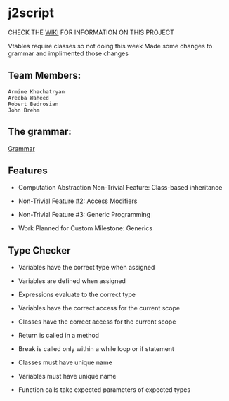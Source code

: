 # j2script
CHECK THE [WIKI](https://github.com/RobertBedrosian/j2script/wiki) FOR INFORMATION ON THIS PROJECT

Vtables require classes so not doing this week
Made some changes to grammar and implimented those changes

## Team Members:
```
Armine Khachatryan
Areeba Waheed
Robert Bedrosian
John Brehm
```

## The grammar:
[Grammar](https://github.com/csun-comp430-s19/j2script/wiki/Grammar) 

## Features  
- Computation Abstraction Non-Trivial Feature: Class-based inheritance
                        
- Non-Trivial Feature #2: Access Modifiers
                        
- Non-Trivial Feature #3: Generic Programming
                
- Work Planned for Custom Milestone: Generics

## Type Checker
- Variables have the correct type when assigned

- Variables are defined when assigned

- Expressions evaluate to the correct type

- Variables have the correct access for the current scope

- Classes have the correct access for the current scope

- Return is called in a method

- Break is called only within a while loop or if statement

- Classes must have unique name

- Variables must have unique name

- Function calls take expected parameters of expected types
